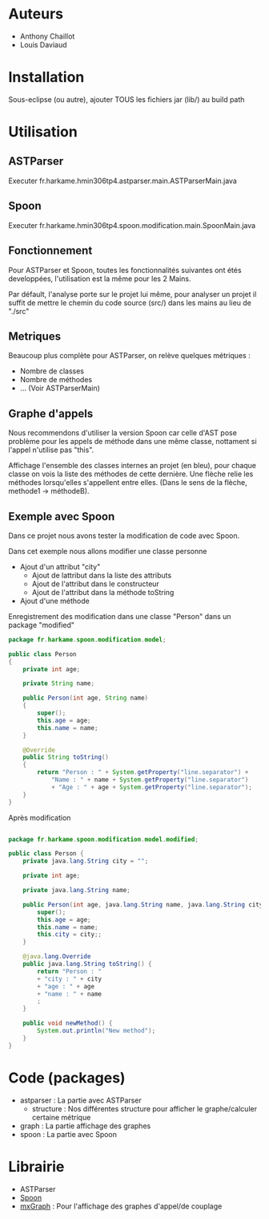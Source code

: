 # Auteurs
+ Anthony Chaillot
+ Louis Daviaud

# Installation

Sous-eclipse (ou autre), ajouter TOUS les fichiers jar (lib/) au build path

# Utilisation

## ASTParser

Executer fr.harkame.hmin306tp4.astparser.main.ASTParserMain.java

## Spoon

Executer fr.harkame.hmin306tp4.spoon.modification.main.SpoonMain.java

## Fonctionnement

Pour ASTParser et Spoon, toutes les fonctionnalités suivantes ont étés developpées, l'utilisation est la même pour les 2 Mains.

Par défault, l'analyse porte sur le projet lui même, pour analyser un projet il suffit de mettre le chemin du code source (src/) dans les mains au lieu de "./src"

## Metriques

Beaucoup plus complète pour ASTParser, on relève quelques métriques :
+ Nombre de classes
+ Nombre de méthodes
+ ... (Voir ASTParserMain)

## Graphe d'appels

Nous recommendons d'utiliser la version Spoon car celle d'AST pose problème pour les appels de méthode dans une même classe, nottament si l'appel n'utilise pas "this".

Affichage l'ensemble des classes internes an projet (en bleu), pour chaque classe on vois la liste des méthodes de cette dernière.
Une flèche relie les méthodes lorsqu'elles s'appellent entre elles. (Dans le sens de la flèche, methode1 -> méthodeB).

## Exemple avec Spoon

Dans ce projet nous avons tester la modification de code avec Spoon.

Dans cet exemple nous allons modifier une classe personne

+ Ajout d'un attribut "city"
	+ Ajout de lattribut dans la liste des attributs
	+ Ajout de l'attribut dans le constructeur
	+ Ajout de l'attribut dans la méthode toString
+ Ajout d'une méthode

Enregistrement des modification dans une classe "Person" dans un package "modified"

``` java
package fr.harkame.spoon.modification.model;

public class Person
{
	private int age;

	private String name;

	public Person(int age, String name)
	{
		super();
		this.age = age;
		this.name = name;
	}

	@Override
	public String toString()
	{
		return "Person : " + System.getProperty("line.separator") + 
			"Name : " + name + System.getProperty("line.separator")
			+ "Age : " + age + System.getProperty("line.separator");
	}
}

```

Après modification

``` java

package fr.harkame.spoon.modification.model.modified;

public class Person {
    private java.lang.String city = "";

    private int age;

    private java.lang.String name;

    public Person(int age, java.lang.String name, java.lang.String city) {
        super();
        this.age = age;
        this.name = name;
        this.city = city;;
    }

    @java.lang.Override
    public java.lang.String toString() {
        return "Person : "
        + "city : " + city
        + "age : " + age
        + "name : " + name
        ;
    }

    public void newMethod() {
        System.out.println("New method");
    }
}

```

# Code (packages)

+ astparser : La partie avec ASTParser
	+ structure : Nos différentes structure pour afficher le graphe/calculer certaine métrique
+ graph : La partie affichage des graphes
+ spoon : La partie avec Spoon

# Librairie

+ ASTParser
+ [Spoon](http://spoon.gforge.inria.fr)
+ [mxGraph](https://github.com/jgraph/mxgraph) : Pour l'affichage des graphes d'appel/de couplage
